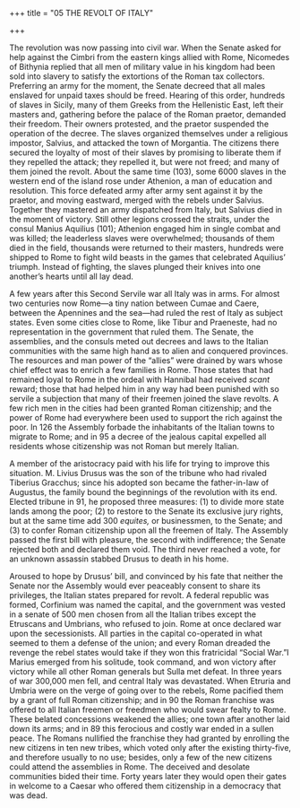 +++
title = "05 THE REVOLT OF ITALY"

+++

The revolution was now passing into civil war. When the Senate asked for help against the Cimbri from the eastern kings allied with Rome, Nicomedes of Bithynia replied that all men of military value in his kingdom had been sold into slavery to satisfy the extortions of the Roman tax collectors. Preferring an army for the moment, the Senate decreed that all males enslaved for unpaid taxes should be freed. Hearing of this order, hundreds of slaves in Sicily, many of them Greeks from the Hellenistic East, left their masters and, gathering before the palace of the Roman praetor, demanded their freedom. Their owners protested, and the praetor suspended the operation of the decree. The slaves organized themselves under a religious impostor, Salvius, and attacked the town of Morgantia. The citizens there secured the loyalty of most of their slaves by promising to liberate them if they repelled the attack; they repelled it, but were not freed; and many of them joined the revolt. About the same time \(103\), some 6000 slaves in the western end of the island rose under Athenion, a man of education and resolution. This force defeated army after army sent against it by the praetor, and moving eastward, merged with the rebels under Salvius. Together they mastered an army dispatched from Italy, but Salvius died in the moment of victory. Still other legions crossed the straits, under the consul Manius Aquilius \(101\); Athenion engaged him in single combat and was killed; the leaderless slaves were overwhelmed; thousands of them died in the field, thousands were returned to their masters, hundreds were shipped to Rome to fight wild beasts in the games that celebrated Aquilius’ triumph. Instead of fighting, the slaves plunged their knives into one another’s hearts until all lay dead.

A few years after this Second Servile war all Italy was in arms. For almost two centuries now Rome—a tiny nation between Cumae and Caere, between the Apennines and the sea—had ruled the rest of Italy as subject states. Even some cities close to Rome, like Tibur and Praeneste, had no representation in the government that ruled them. The Senate, the assemblies, and the consuls meted out decrees and laws to the Italian communities with the same high hand as to alien and conquered provinces. The resources and man power of the “allies” were drained by wars whose chief effect was to enrich a few families in Rome. Those states that had remained loyal to Rome in the ordeal with Hannibal had received *scant* reward; those that had helped him in any way had been punished with so servile a subjection that many of their freemen joined the slave revolts. A few rich men in the cities had been granted Roman citizenship; and the power of Rome had everywhere been used to support the rich against the poor. In 126 the Assembly forbade the inhabitants of the Italian towns to migrate to Rome; and in 95 a decree of the jealous capital expelled all residents whose citizenship was not Roman but merely Italian.

A member of the aristocracy paid with his life for trying to improve this situation. M. Livius Drusus was the son of the tribune who had rivaled Tiberius Gracchus; since his adopted son became the father-in-law of Augustus, the family bound the beginnings of the revolution with its end. Elected tribune in 91, he proposed three measures: \(1\) to divide more state lands among the poor; \(2\) to restore to the Senate its exclusive jury rights, but at the same time add 300 *equites,* or businessmen, to the Senate; and \(3\) to confer Roman citizenship upon all the freemen of Italy. The Assembly passed the first bill with pleasure, the second with indifference; the Senate rejected both and declared them void. The third never reached a vote, for an unknown assassin stabbed Drusus to death in his home.

Aroused to hope by Drusus’ bill, and convinced by his fate that neither the Senate nor the Assembly would ever peaceably consent to share its privileges, the Italian states prepared for revolt. A federal republic was formed, Corfinium was named the capital, and the government was vested in a senate of 500 men chosen from all the Italian tribes except the Etruscans and Umbrians, who refused to join. Rome at once declared war upon the secessionists. All parties in the capital co-operated in what seemed to them a defense of the union; and every Roman dreaded the revenge the rebel states would take if they won this fratricidal “Social War.”I Marius emerged from his solitude, took command, and won victory after victory while all other Roman generals but Sulla met defeat. In three years of war 300,000 men fell, and central Italy was devastated. When Etruria and Umbria were on the verge of going over to the rebels, Rome pacified them by a grant of full Roman citizenship; and in 90 the Roman franchise was offered to all Italian freemen or freedmen who would swear fealty to Rome. These belated concessions weakened the allies; one town after another laid down its arms; and in 89 this ferocious and costly war ended in a sullen peace. The Romans nullified the franchise they had granted by enrolling the new citizens in ten new tribes, which voted only after the existing thirty-five, and therefore usually to no use; besides, only a few of the new citizens could attend the assemblies in Rome. The deceived and desolate communities bided their time. Forty years later they would open their gates in welcome to a Caesar who offered them citizenship in a democracy that was dead.


